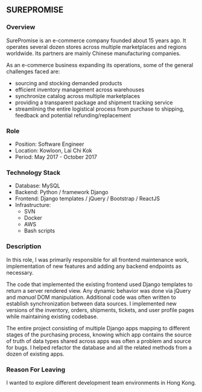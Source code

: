 ## SUREPROMISE

<a name="overview"></a>
### Overview
SurePromise is an e-commerce company founded about 15 years ago.  It operates several dozen stores across multiple marketplaces and regions worldwide.  Its partners are mainly Chinese manufacturing companies. 

As an e-commerce business expanding its operations, some of the general challenges faced are:
- sourcing and stocking demanded products
- efficient inventory management across warehouses
- synchronize catalog across multiple marketplaces
- providing a transparent package and shipment tracking service
- streamlining the entire logistical process from purchase to shipping, feedback and potential refunding/replacement

<a name="role"></a>
### Role
- Position: Software Engineer
- Location: Kowloon, Lai Chi Kok
- Period: May 2017 - October 2017

<a name="stack"></a>
### Technology Stack
- Database: MySQL
- Backend: Python / framework Django
- Frontend: Django templates / jQuery / Bootstrap / ReactJS
- Infrastructure: 
	- SVN
	- Docker
	- AWS
	- Bash scripts

<a name="description"></a>
### Description
In this role, I was primarily responsible for all frontend maintenance work, implementation of new features and adding any backend endpoints as necessary.  

The code that implemented the existing frontend used Django templates to return a server rendered view.  Any dynamic behavior was done via jQuery and _manual_ DOM manipulation.  Additional code was often written to establish synchronization between data sources.  I implemented new versions of the inventory, orders, shipments, tickets, and user profile pages while maintaining existing codebase.

The entire project consisting of multiple Django apps mapping to different stages of the purchasing process, knowing which app contains the source of truth of data types shared across apps was often a problem and source for bugs.  I helped refactor the database and all the related methods from a dozen of existing apps.

<a name="reasonforleaving"></a>
### Reason For Leaving
I wanted to explore different development team environments in Hong Kong.  